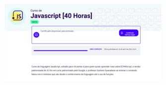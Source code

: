 ![Print Conclusão Curso](https://github.com/emanoeldelfino/cursojs/blob/master/imgConclusao.png "Curso 100% Concluído")

